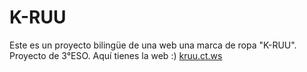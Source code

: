 ﻿# K-RUU
Este es un proyecto bilingüe de una web una marca de ropa "K-RUU". Proyecto de 3°ESO. Aquí tienes la web :) [kruu.ct.ws](https://kruu.ct.ws/)